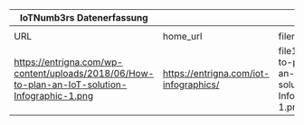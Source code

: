 |IoTNumb3rs Datenerfassung|||||||||||
| ---- | ---- | ---- | ---- | ---- | ---- | ---- | ---- | ---- | ---- | ---- |
||||||||||||
|URL|home_url|filename|device_class|device_count|market_class|market_volume|prognosis_year|publication_year|authorship_class|Dropbox folder|
|https://entrigna.com/wp-content/uploads/2018/06/How-to-plan-an-IoT-solution-Infographic-1.png|https://entrigna.com/iot-infographics/|file10_How-to-plan-an-IoT-solution-Infographic-1.png||||||||JinlinHolic/20181123-1800|
